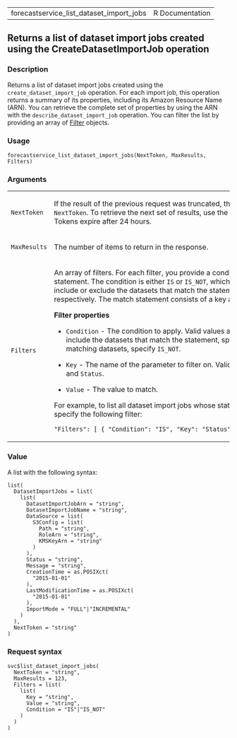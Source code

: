<table style="width: 100%;">
<tbody>
<tr class="odd">
<td>forecastservice_list_dataset_import_jobs</td>
<td style="text-align: right;">R Documentation</td>
</tr>
</tbody>
</table>

## Returns a list of dataset import jobs created using the CreateDatasetImportJob operation

### Description

Returns a list of dataset import jobs created using the
`create_dataset_import_job` operation. For each import job, this
operation returns a summary of its properties, including its Amazon
Resource Name (ARN). You can retrieve the complete set of properties by
using the ARN with the `describe_dataset_import_job` operation. You can
filter the list by providing an array of
[Filter](https://docs.aws.amazon.com/forecast/latest/dg/API_Filter.html)
objects.

### Usage

    forecastservice_list_dataset_import_jobs(NextToken, MaxResults, Filters)

### Arguments

<table>
<colgroup>
<col style="width: 35%" />
<col style="width: 65%" />
</colgroup>
<tbody>
<tr class="odd">
<td><code
id="forecastservice_list_dataset_import_jobs_:_NextToken">NextToken</code></td>
<td><p>If the result of the previous request was truncated, the response
includes a <code>NextToken</code>. To retrieve the next set of results,
use the token in the next request. Tokens expire after 24
hours.</p></td>
</tr>
<tr class="even">
<td><code
id="forecastservice_list_dataset_import_jobs_:_MaxResults">MaxResults</code></td>
<td><p>The number of items to return in the response.</p></td>
</tr>
<tr class="odd">
<td><code
id="forecastservice_list_dataset_import_jobs_:_Filters">Filters</code></td>
<td><p>An array of filters. For each filter, you provide a condition and
a match statement. The condition is either <code>IS</code> or
<code>IS_NOT</code>, which specifies whether to include or exclude the
datasets that match the statement from the list, respectively. The match
statement consists of a key and a value.</p>
<p><strong>Filter properties</strong></p>
<ul>
<li><p><code>Condition</code> - The condition to apply. Valid values are
<code>IS</code> and <code>IS_NOT</code>. To include the datasets that
match the statement, specify <code>IS</code>. To exclude matching
datasets, specify <code>IS_NOT</code>.</p></li>
<li><p><code>Key</code> - The name of the parameter to filter on. Valid
values are <code>DatasetArn</code> and <code>Status</code>.</p></li>
<li><p><code>Value</code> - The value to match.</p></li>
</ul>
<p>For example, to list all dataset import jobs whose status is ACTIVE,
you specify the following filter:</p>
<p><code
style="white-space: pre;">⁠"Filters": [ { "Condition": "IS", "Key": "Status", "Value": "ACTIVE" } ]⁠</code></p></td>
</tr>
</tbody>
</table>

### Value

A list with the following syntax:

    list(
      DatasetImportJobs = list(
        list(
          DatasetImportJobArn = "string",
          DatasetImportJobName = "string",
          DataSource = list(
            S3Config = list(
              Path = "string",
              RoleArn = "string",
              KMSKeyArn = "string"
            )
          ),
          Status = "string",
          Message = "string",
          CreationTime = as.POSIXct(
            "2015-01-01"
          ),
          LastModificationTime = as.POSIXct(
            "2015-01-01"
          ),
          ImportMode = "FULL"|"INCREMENTAL"
        )
      ),
      NextToken = "string"
    )

### Request syntax

    svc$list_dataset_import_jobs(
      NextToken = "string",
      MaxResults = 123,
      Filters = list(
        list(
          Key = "string",
          Value = "string",
          Condition = "IS"|"IS_NOT"
        )
      )
    )
